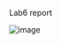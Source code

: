 Lab6 report

![image](https://user-images.githubusercontent.com/91565516/196489559-24483cde-a443-4ddc-9348-8a4f4e1bf61a.png)
